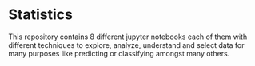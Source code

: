 # Statistics

This repository contains 8 different jupyter notebooks each of them with different techniques to explore, analyze, understand and select data for many purposes like predicting or classifying amongst many others.